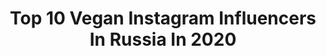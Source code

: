 ---
title: Top 10 Vegan Instagram Influencers In Russia In 2020
description: >-
  Find top vegan Instagram influencers in Russia in 2020. Most popular hashtags: #stayhome #vegan #death #crueltyfree.
platform: Instagram
profiles:
  - username: "xusha_cumberbitch"
    fullname: >-
      
    location: "Russia"
    followers: 11401
    engagement: 1815
    commentsToLikes: 0.020401
    id: ck0w5hr373pkd0i19su7oc4u8
    verified: false
    hashtags: "#foals, #everythingnotsavedwillbelost, #whateverpeoplesayiamthatswhatimnot, #wannabeontop"
  - username: "vegan.dj"
    fullname: >-
      𝐓𝐄𝐂𝐇𝐍𝐎-𝐃𝐉. 𝐌𝐎𝐃𝐄𝐋. 𝐕𝐄𝐆𝐀𝐍
    location: "Russia"
    followers: 49152
    engagement: 243
    commentsToLikes: 0.030456
    id: ck6tjtf6a3dy40j71775lpsog
    verified: false
    hashtags: "#stayhome, #animalrightsonline, #vegan"
  - username: "ourcozyuniverse"
    fullname: >-
      You & Me
    location: "Russia"
    followers: 62543
    engagement: 175
    commentsToLikes: 0.038680
    id: ck55jyasoy1se0i116htjo8ub
    verified: false
    hashtags: ""
  - username: "xkinsk"
    fullname: >-
      🪐 𝘯𝘢𝘴𝘵𝘺𝘢 𝘬𝘪𝘯𝘴𝘬i🔗
    location: "Russia"
    followers: 7150
    engagement: 901
    commentsToLikes: 0.048554
    id: ck6tiqpmq18oc0j71rkitxarb
    verified: false
    hashtags: "#blueaesthetic, #explorepage, #filmwave, #grungeaesthetics"
  - username: "luciapetrelli"
    fullname: >-
      Lucía Petrelli Nakamura
    location: "Russia"
    followers: 3062
    engagement: 1167
    commentsToLikes: 0.061260
    id: ck5zyj1ow9z780i14jyyz2qe0
    verified: false
    hashtags: "#seitan, #sabado, #selfie, #loser"
  - username: "mo.no.tattoo"
    fullname: >-
      Svetlana Ehrt
    location: "Russia"
    followers: 13915
    engagement: 650
    commentsToLikes: 0.014317
    id: ck5hoqv2nq26t0i11d32jr6cw
    verified: false
    hashtags: ""
  - username: "sofimarkina"
    fullname: >-
      ♡ ЅᎾℱᎥᎯ 🐘ॐ🐘 ℳᎯℛᏦᎥℕᎯ ☽
    location: "Russia"
    followers: 19433
    engagement: 195
    commentsToLikes: 0.022139
    id: ck5cdcwfxiybe0i11rt3jenz8
    verified: false
    hashtags: ""
  - username: "miroslava_musa"
    fullname: >-
      Miroslava Savenkova
    location: "Russia"
    followers: 11489
    engagement: 913
    commentsToLikes: 0.158095
    id: ck8tav8a8t7db0j78g3ebajco
    verified: false
    hashtags: "#araviaprofessional, #itsaboy, #stayhome, #covid"
  - username: "weel_music"
    fullname: >-
      𝗪𝗲𝗲𝗟
    location: "Russia"
    followers: 45688
    engagement: 368
    commentsToLikes: 0.060723
    id: ck15s77wkbkoc0i1922a3w7k4
    verified: true
    hashtags: "#2020, #vusso, #zharamusic, #antanta"
  - username: "trunya.elena"
    fullname: >-
      М А Д А М  М О Р К О В Ь
    location: "Russia"
    followers: 30778
    engagement: 289
    commentsToLikes: 0.080103
    id: ck6udyqr7nwa70j719wb6ku09
    verified: false
    hashtags: "#winterreads, #007, #hemp, #charityshopmsk"
---